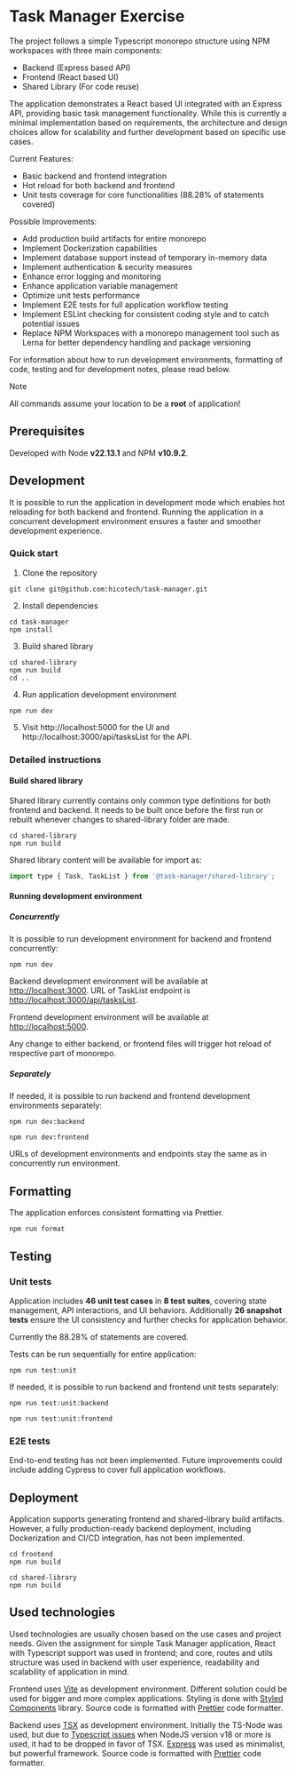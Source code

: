 # Task Manager Exercise

The project follows a simple Typescript monorepo structure using NPM workspaces with three main components:

- Backend (Express based API)
- Frontend (React based UI)
- Shared Library (For code reuse)

The application demonstrates a React based UI integrated with an Express API, providing basic task management functionality. While this is currently a minimal implementation based on requirements, the architecture and design choices allow for scalability and further development based on specific use cases.

Current Features:
- Basic backend and frontend integration
- Hot reload for both backend and frontend
- Unit tests coverage for core functionalities (88.28% of statements covered)

Possible Improvements:
- Add production build artifacts for entire monorepo
- Implement Dockerization capabilities
- Implement database support instead of temporary in-memory data
- Implement authentication & security measures
- Enhance error logging and monitoring
- Enhance application variable management
- Optimize unit tests performance
- Implement E2E tests for full application workflow testing
- Implement ESLint checking for consistent coding style and to catch potential issues
- Replace NPM Workspaces with a monorepo management tool such as Lerna for better dependency handling and package versioning

For information about how to run development environments, formatting of code, testing and for development notes, please read below.

> [!NOTE]
> All commands assume your location to be a **root** of application!

## Prerequisites

Developed with Node **v22.13.1** and NPM **v10.9.2**.

## Development

It is possible to run the application in development mode which enables hot reloading for both backend and frontend. Running the application in a concurrent development environment ensures a faster and smoother development experience.

### Quick start

1. Clone the repository
```shell
git clone git@github.com:hicotech/task-manager.git
```

2. Install dependencies
```shell
cd task-manager
npm install
```

3. Build shared library
```shell
cd shared-library
npm run build
cd ..
```

4. Run application development environment
```shell
npm run dev
```

5. Visit http://localhost:5000 for the UI and http://localhost:3000/api/tasksList for the API.

### Detailed instructions

#### Build shared library

Shared library currently contains only common type definitions for both frontend and backend. It needs to be built once before the first run or rebuilt whenever changes to shared-library folder are made.

```shell
cd shared-library
npm run build
```

Shared library content will be available for import as:

```jsx
import type { Task, TaskList } from '@task-manager/shared-library';
```

#### Running development environment

##### Concurrently

It is possible to run development environment for backend and frontend concurrently:

```shell
npm run dev
```

Backend development environment will be available at [http://localhost:3000](http://localhost:3000). URL of TaskList endpoint is [http://localhost:3000/api/tasksList](http://localhost:3000/api/tasksList).

Frontend development environment will be available at [http://localhost:5000](http://localhost:5000).

Any change to either backend, or frontend files will trigger hot reload of respective part of monorepo.

##### Separately

If needed, it is possible to run backend and frontend development environments separately:

```shell
npm run dev:backend
```

```shell
npm run dev:frontend
```

URLs of development environments and endpoints stay the same as in concurrently run environment.

## Formatting

The application enforces consistent formatting via Prettier.

```shell
npm run format
```

## Testing

### Unit tests

Application includes **46 unit test cases** in **8 test suites**, covering state management, API interactions, and UI behaviors. Additionally **26 snapshot tests** ensure the UI consistency and further checks for application behavior.

Currently the 88.28% of statements are covered.

Tests can be run sequentially for entire application:

```shell
npm run test:unit
```

If needed, it is possible to run backend and frontend unit tests separately:

```shell
npm run test:unit:backend
```

```shell
npm run test:unit:frontend
```

### E2E tests

End-to-end testing has not been implemented. Future improvements could include adding Cypress to cover full application workflows.

## Deployment

Application supports generating frontend and shared-library build artifacts. However, a fully production-ready backend deployment, including Dockerization and CI/CD integration, has not been implemented.

```shell
cd frontend
npm run build
```

```shell
cd shared-library
npm run build
```

## Used technologies

Used technologies are usually chosen based on the use cases and project needs. Given the assignment for simple Task Manager application, React with Typescript support was used in frontend; and core, routes and utils structure was used in backend with user experience, readability and scalability of application in mind.

Frontend uses [Vite](https://vite.dev) as development environment. Different solution could be used for bigger and more complex applications. Styling is done with [Styled Components](https://styled-components.com) library. Source code is formatted with [Prettier](https://prettier.io) code formatter.

Backend uses [TSX](https://tsx.is/) as development environment. Initially the TS-Node was used, but due to [Typescript issues](https://github.com/TypeStrong/ts-node/issues/1997) when NodeJS version v18 or more is used, it had to be dropped in favor of TSX. [Express](https://expressjs.com) was used as minimalist, but powerful framework. Source code is formatted with [Prettier](https://prettier.io) code formatter.
